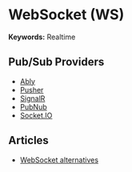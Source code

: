 # WebSocket (WS)

<!--
https://github.com/novuhq/novu/tree/main/apps/ws

wss://xyz.tld
-->

**Keywords:** Realtime

## Pub/Sub Providers

- [Ably](https://ably.com)
- [Pusher](https://pusher.com)
- [SignalR](https://dotnet.microsoft.com/en-us/apps/aspnet/signalr)
- [PubNub](https://pubnub.com)
- [Socket.IO](https://socket.io/)

## Articles

- [WebSocket alternatives](https://ably.com/topic/websocket-alternatives)

<!--
Alternatives

Server-Sent Events
Long Polling
Message Queuing Telemetry Transport (MQTT)
WebRTC
WebTransport
-->
